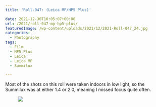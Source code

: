 ```yaml
---
title: 'Roll-047: (Leica MP/HP5 Plus)'

date: 2021-12-30T10:05:07+00:00
url: /2021/roll-047-mp-hp5-plus/
featuredImage: /wp-content/uploads/2021/12/2021-Roll-047_24.jpg
categories:
  - Photography
tags:
  - Film
  - HP5 Plus
  - Leica
  - Leica MP
  - Summilux

---
```


Most of the shots on this roll were taken indoors in low light, so the Summilux was at either 1.4 or 2.0, meaning I missed focus quite often.

<figure class="tiled-gallery__item">
<img src="/img/2021/12/2021-Roll-047_06.jpg" data-amp-layout="responsive" /></figure>
 
<figure class="tiled-gallery__item"><img srcset="/wp-content/uploads/2021/12/2021-Roll-047_24.jpg" data-amp-layout="responsive" /></figure>

<figure class="tiled-gallery__item"><img srcset="https://i0.wp.com/baty.net/wp-content/uploads/2021/12/2021-Roll-047_26.jpg" data-amp-layout="responsive" /></figure>
      
<figure class="tiled-gallery__item"><img srcset="/wp-content/uploads/2021/12/2021-Roll-047_27.jpg" data-amp-layout="responsive" /></figure>
